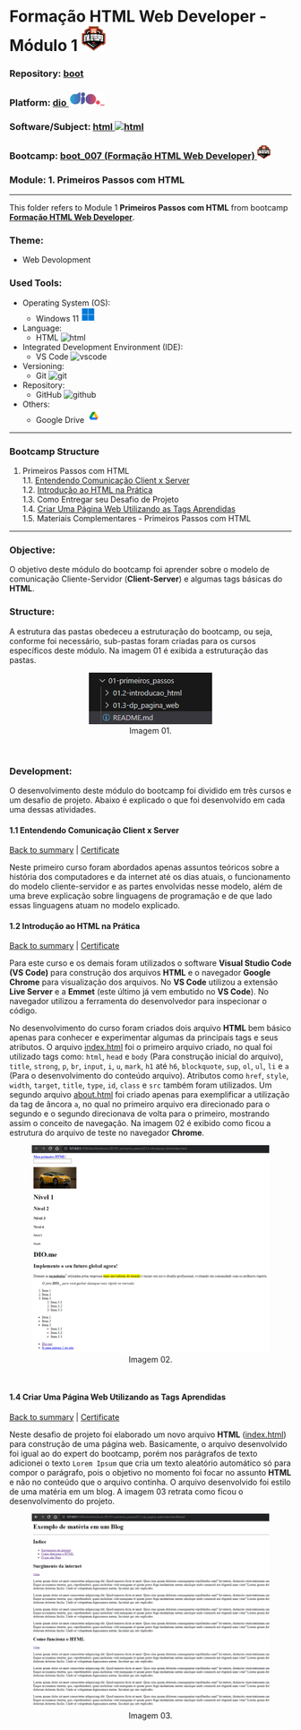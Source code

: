 # Formação HTML Web Developer - Módulo 1   <img src="../0-aux/logo_boot.png" alt="boot_007" width="auto" height="45">

### Repository: [boot](../../../../)   
### Platform: <a href="../../../">dio   <img src="https://github.com/PedroHeeger/main/blob/main/0-aux/logos/plataforma/dio.jpeg" alt="dio" width="auto" height="25"></a>   
### Software/Subject: <a href="../../">html   <img src="https://cdn.jsdelivr.net/gh/devicons/devicon/icons/html5/html5-original.svg" alt="html" width="auto" height="25"></a>
### Bootcamp: <a href="../">boot_007 (Formação HTML Web Developer)   <img src="../0-aux/logo_boot.png" alt="boot_007" width="auto" height="25"></a>
### Module: 1. Primeiros Passos com HTML 

---

This folder refers to Module 1 **Primeiros Passos com HTML** from bootcamp [**Formação HTML Web Developer**](../).

### Theme:
- Web Devolopment

### Used Tools:
- Operating System (OS): 
  - Windows 11 <img src="https://github.com/PedroHeeger/main/blob/main/0-aux/logos/software/windows11.png" alt="windows11" width="auto" height="25">
- Language:
  - HTML <img src="https://cdn.jsdelivr.net/gh/devicons/devicon/icons/html5/html5-original.svg" alt="html" width="auto" height="25">
- Integrated Development Environment (IDE):
  - VS Code   <img src="https://cdn.jsdelivr.net/gh/devicons/devicon/icons/vscode/vscode-original.svg" alt="vscode" width="auto" height="25">
- Versioning: 
  - Git   <img src="https://cdn.jsdelivr.net/gh/devicons/devicon/icons/git/git-original.svg" alt="git" width="auto" height="25">
- Repository:
  - GitHub   <img src="https://cdn.jsdelivr.net/gh/devicons/devicon/icons/github/github-original.svg" alt="github" width="auto" height="25">
- Others:
  - Google Drive <img src="https://github.com/PedroHeeger/main/blob/main/0-aux/logos/software/google_drive.png" width="auto" height="25">

---

### Bootcamp Structure
1. <a name="item1">Primeiros Passos com HTML</a>   
  1.1. <a href="#item1.1">Entendendo Comunicação Client x Server</a>  
  1.2. <a href="#item1.2">Introdução ao HTML na Prática</a>   
  1.3. Como Entregar seu Desafio de Projeto   
  1.4. <a href="#item1.4">Criar Uma Página Web Utilizando as Tags Aprendidas</a>   
  1.5. Materiais Complementares - Primeiros Passos com HTML  

---

### Objective:
O objetivo deste módulo do bootcamp foi aprender sobre o modelo de comunicação Cliente-Servidor (**Client-Server**) e algumas tags básicas do **HTML**.

### Structure:
A estrutura das pastas obedeceu a estruturação do bootcamp, ou seja, conforme foi necessário, sub-pastas foram criadas para os cursos específicos deste módulo. Na imagem 01 é exibida a estruturação das pastas. 

<div align="Center"><figure>
    <img src="../0-aux/md1-img01.png" alt="img01"><br>
    <figcaption>Imagem 01.</figcaption>
</figure></div><br>

### Development:
O desenvolvimento deste módulo do bootcamp foi dividido em três cursos e um desafio de projeto. Abaixo é explicado o que foi desenvolvido em cada uma dessas atividades.

<a name="item1.1"><h4>1.1 Entendendo Comunicação Client x Server</h4></a>[Back to summary](#item1) | <a href="https://github.com/PedroHeeger/main/blob/main/cert_ti/04-curso/programming/html/(23-08-23)%20Entendendo%20Comunica%C3%A7%C3%A3o%20Client%20x%20Server%20PH%20DIO.pdf">Certificate</a>

Neste primeiro curso foram abordados apenas assuntos teóricos sobre a história dos computadores e da internet até os dias atuais, o funcionamento do modelo cliente-servidor e as partes envolvidas nesse modelo, além de uma breve explicação sobre linguagens de programação e de que lado essas linguagens atuam no modelo explicado.

<a name="item1.2"><h4>1.2 Introdução ao HTML na Prática</h4></a>[Back to summary](#item1) | <a href="https://github.com/PedroHeeger/main/blob/main/cert_ti/04-curso/programming/html/(23-08-23)%20Introdu%C3%A7%C3%A3o%20ao%20HTML%20na%20Pr%C3%A1tica%20PH%20DIO.pdf">Certificate</a>

Para este curso e os demais foram utilizados o software **Visual Studio Code (VS Code)** para construção dos arquivos **HTML** e o navegador **Google Chrome** para visualização dos arquivos. No **VS Code** utilizou a extensão **Live Server** e  a **Emmet** (este último já vem embutido no **VS Code**). No navegador utilizou a ferramenta do desenvolvedor para inspecionar o código.

No desenvolvimento do curso foram criados dois arquivo **HTML** bem básico apenas para conhecer e experimentar algumas da principais tags e seus atributos. O arquivo [index.html](./01.2-introducao_html/index.html) foi o primeiro arquivo criado, no qual foi utilizado tags como: `html`, `head` e `body` (Para construção inicial do arquivo), `title`, `strong`, `p`, `br`, `input`, `i`, `u`, `mark`, `h1` até `h6`, `blockquote`, `sup`, `ol`, `ul`, `li` e `a` (Para o desenvolvimento do conteúdo arquivo). Atributos como `href`, `style`, `width`, `target`, `title`, `type`, `id`, `class` e `src` também foram utilizados. Um segundo arquivo [about.html](./01.2-introducao_html/about.html) foi criado apenas para exemplificar a utilização da tag de âncora `a`, no qual no primeiro arquivo era direcionado para o segundo e o segundo direcionava de volta para o primeiro, mostrando assim o conceito de navegação. Na imagem 02 é exibido como ficou a estrutura do arquivo de teste no navegador **Chrome**.

<div align="Center"><figure>
    <img src="../0-aux/md1-img02.png" alt="img02"><br>
    <figcaption>Imagem 02.</figcaption>
</figure></div><br>

<a name="item1.4"><h4>1.4 Criar Uma Página Web Utilizando as Tags Aprendidas</h4></a>[Back to summary](#item1) | <a href="https://github.com/PedroHeeger/main/blob/main/cert_ti/04-curso/programming/html/(23-08-23)%20Criar%20uma%20P%C3%A1gina%20Web...%20PH%20DIO.pdf">Certificate</a>

Neste desafio de projeto foi elaborado um novo arquivo **HTML** ([index.html](./01.3-dp_pagina_web/index.html)) para construção de uma página web. Basicamente, o arquivo desenvolvido foi igual ao do expert do bootcamp, porém nos parágrafos de texto adicionei o texto `Lorem Ipsum` que cria um texto aleatório automático só para compor o parágrafo, pois o objetivo no momento foi focar no assunto **HTML** e não no conteúdo que o arquivo continha. O arquivo desenvolvido foi estilo de uma matéria em um blog. A imagem 03 retrata como ficou o desenvolvimento do projeto.

<div align="Center"><figure>
    <img src="../0-aux/md1-img03.png" alt="img03"><br>
    <figcaption>Imagem 03.</figcaption>
</figure></div><br>
